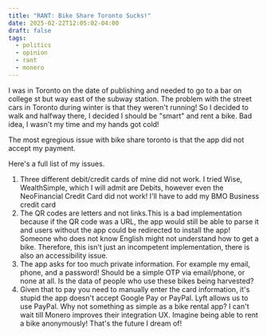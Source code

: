 ```yaml
---
title: "RANT: Bike Share Toronto Sucks!"
date: 2025-02-22T12:05:02-04:00
draft: false
tags:
  - politics
  - opinion
  - rant
  - monero
---
```


I was in Toronto on the date of publishing and needed to go to a bar on college st but way east of the subway station.
The problem with the street cars in Toronto during winter is that they weren't running! So I decided to walk and halfway there, I decided I should be "smart" and rent a bike. Bad idea, I wasn't my time and my hands got cold!

The most egregious issue with bike share toronto is that the app did not accept my payment.

Here's a full list of my issues.

1. Three different debit/credit cards of mine did not work. I tried Wise, WealthSimple, which I will admit are Debits, however even  the NeoFinancial Credit Card did not work! I'll have to add my BMO Business credit card
2. The QR codes are letters and not links.This is a bad implementation because if the QR code was a URL, the app would still be able to parse it and users without the app could be redirected to install the app! Someone who does not know English might not understand how to get a bike. Therefore, this isn't just an incompetent implementation, there is also an accessibility issue.
3. The app asks for too much private information. For example my email, phone, and a password! Should be a simple OTP via email/phone, or none at all. Is the data of people who use these bikes being harvested?
4. Given that to pay you need to manually enter the card information, it's stupid the app doesn't accept Google Pay or PayPal. Lyft allows us to use PayPal. Why not something as simple as a bike rental app? I can't wait till Monero improves their integration UX. Imagine being able to rent a bike anonymously! That's the future I dream of!
